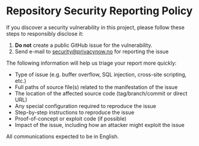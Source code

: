 # Repository Security Reporting Policy

If you discover a security vulnerability in this project, please follow these steps to responsibly disclose it:

1. **Do not** create a public GitHub issue for the vulnerability.
2. Send e-mail to security@privacynow.no for reporting the issue

The following information will help us triage your report more quickly:

- Type of issue (e.g. buffer overflow, SQL injection, cross-site scripting, etc.)
- Full paths of source file(s) related to the manifestation of the issue
- The location of the affected source code (tag/branch/commit or direct URL)
- Any special configuration required to reproduce the issue
- Step-by-step instructions to reproduce the issue
- Proof-of-concept or exploit code (if possible)
- Impact of the issue, including how an attacker might exploit the issue

All communications expected to be in English.
